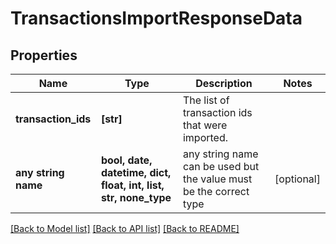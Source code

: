 # TransactionsImportResponseData


## Properties
Name | Type | Description | Notes
------------ | ------------- | ------------- | -------------
**transaction_ids** | **[str]** | The list of transaction ids that were imported. | 
**any string name** | **bool, date, datetime, dict, float, int, list, str, none_type** | any string name can be used but the value must be the correct type | [optional]

[[Back to Model list]](../README.md#documentation-for-models) [[Back to API list]](../README.md#documentation-for-api-endpoints) [[Back to README]](../README.md)


